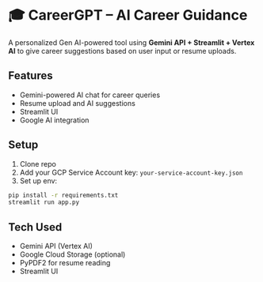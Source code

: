 # 🎓 CareerGPT – AI Career Guidance

A personalized Gen AI-powered tool using **Gemini API + Streamlit + Vertex AI** to give career suggestions based on user input or resume uploads.

## Features
- Gemini-powered AI chat for career queries
- Resume upload and AI suggestions
- Streamlit UI
- Google AI integration

## Setup

1. Clone repo
2. Add your GCP Service Account key: `your-service-account-key.json`
3. Set up env:
```bash
pip install -r requirements.txt
streamlit run app.py
```

## Tech Used
- Gemini API (Vertex AI)
- Google Cloud Storage (optional)
- PyPDF2 for resume reading
- Streamlit UI
